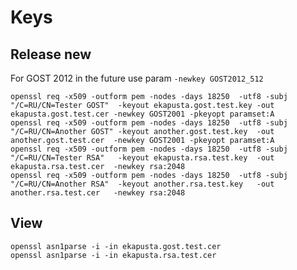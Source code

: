 Keys
====

Release new
-----------

For GOST 2012 in the future use param `-newkey GOST2012_512`

    openssl req -x509 -outform pem -nodes -days 18250  -utf8 -subj "/C=RU/CN=Tester GOST"  -keyout ekapusta.gost.test.key -out ekapusta.gost.test.cer -newkey GOST2001 -pkeyopt paramset:A
    openssl req -x509 -outform pem -nodes -days 18250  -utf8 -subj "/C=RU/CN=Another GOST" -keyout another.gost.test.key  -out another.gost.test.cer  -newkey GOST2001 -pkeyopt paramset:A
    openssl req -x509 -outform pem -nodes -days 18250  -utf8 -subj "/C=RU/CN=Tester RSA"   -keyout ekapusta.rsa.test.key  -out ekapusta.rsa.test.cer  -newkey rsa:2048
    openssl req -x509 -outform pem -nodes -days 18250  -utf8 -subj "/C=RU/CN=Another RSA"  -keyout another.rsa.test.key   -out another.rsa.test.cer   -newkey rsa:2048

View
----

    openssl asn1parse -i -in ekapusta.gost.test.cer
    openssl asn1parse -i -in ekapusta.rsa.test.cer
